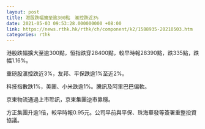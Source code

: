 ```yaml
---
layout: post
title: 港股跌幅擴至逾300點　滙控跌近3%
date: 2021-05-03 09:53:28.000000000 +08:00
link: https://news.rthk.hk/rthk/ch/component/k2/1588935-20210503.htm
categories: rthk
---
```


港股跌幅擴大至逾300點，恒指跌穿28400點，較早時報28390點，跌335點，跌幅1.16%。

重磅股滙控跌近3%，友邦、平保跌逾1%至近2%。

科技指數跌1%，美團、小米跌逾1%。騰訊及阿里巴巴偏軟。

京東物流通過上市聆訊，京東集團逆市靠穩。

方正集團升逾1倍，較早時報0.95元。公司早前與平保、珠海華發等簽署重整投資協議。
